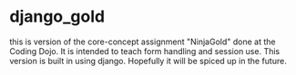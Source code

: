 # django_gold

this is version of the core-concept assignment "NinjaGold" done at the Coding Dojo. It is intended to teach form handling and session use. This version is built in using django. Hopefully it will be spiced up in the future.
